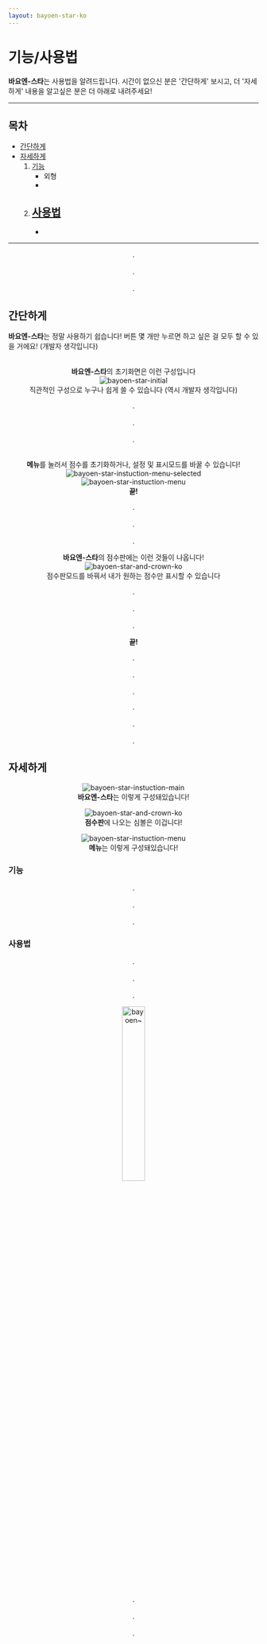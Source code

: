 ```yaml
---
layout: bayoen-star-ko
---
```


# 기능/사용법

**바요엔-스타**는 사용법을 알려드립니다. 시간이 없으신 분은 '간단하게' 보시고, 더 '자세하게' 내용을 알고싶은 분은 더 아래로 내려주세요!

---

## 목차
- [간단하게](#Abstract)
- [자세하게](#Details)  
    1. [기능](#Functions)
        - 외형
        - 
   2. [사용법](#Directions)
        - 
        - 

---

<a name="Abstract"> </a>
<p align="center">
.<br/><br/>
.<br/><br/>
.
</p>

## 간단하게

**바요엔-스타**는 정말 사용하기 쉽습니다! 버튼 몇 개만 누르면 하고 싶은 걸 모두 할 수 있을 거에요! (개발자 생각입니다)

<p align="center">
    <br/><span><strong>바요엔-스타</strong>의 초기화면은 이런 구성입니다</span>
    <br/><img src="{{ site.lang_url }}/res/bayoen-star-instuction-main-ko.png" class="box" alt="bayoen-star-initial"/>
    <br/><span>직관적인 구성으로 누구나 쉽게 쓸 수 있습니다 (역시 개발자 생각입니다)</span>
</p>

<p align="center">
.<br/><br/>
.<br/><br/>
.
</p>

<p align="center">
    <br/><span><strong>메뉴</strong>를 눌러서 점수를 초기화하거나, 설정 및 표시모드를 바꿀 수 있습니다!</span>
    <br/><img src="{{ site.lang_url }}/res/bayoen-star-instuction-menu-selected.png" class="box" alt="bayoen-star-instuction-menu-selected"/>    
    <br/><img src="{{ site.lang_url }}/res/bayoen-star-instuction-menu-ko.png" class="box" alt="bayoen-star-instuction-menu"/>    
    <br/><span><strong>끝!</strong></span>
</p>

<p align="center">
.<br/><br/>
.<br/><br/>
.
</p>

<p align="center">
    <span><strong>바요엔-스타</strong>의 점수판에는 이런 것들이 나옵니다!</span>
    <br/><img src="{{ site.lang_url }}/res/bayoen-star-and-crown-ko.png" class="box" alt="bayoen-star-and-crown-ko"/>
    <br/><span>점수판모드를 바꿔서 내가 원하는 점수만 표시할 수 있습니다</span>
</p>


<p align="center">
.<br/><br/>
.<br/><br/>
.
</p>

<p align="center">
    <span><strong>끝!</strong></span>    
</p>

<p align="center">
.<br/><br/>
.<br/><br/>
.
</p>

<a name="Details"> </a>
<a name="Functions"> </a>
<p align="center">
.<br/><br/>
.<br/><br/>
.
</p>

## 자세하게

<p align="center">
    <img src="{{ site.lang_url }}/res/bayoen-star-instuction-main-ko.png" class="box" alt="bayoen-star-instuction-main"/>
    <br/><span><strong>바요엔-스타</strong>는 이렇게 구성돼있습니다!</span>
</p>

<p align="center">
    <img src="{{ site.lang_url }}/res/bayoen-star-and-crown-ko.png" class="box" alt="bayoen-star-and-crown-ko"/>
    <br/><span><strong>점수판</strong>에 나오는 심볼은 이겁니다!</span>
</p>

<p align="center">
    <img src="{{ site.lang_url }}/res/bayoen-star-instuction-menu-ko.png" class="box" alt="bayoen-star-instuction-menu"/>
    <br/><span><strong>메뉴</strong>는 이렇게 구성돼있습니다!</span>
</p>


### 기능

<a name="Directions"> </a>
<p align="center">
.<br/><br/>
.<br/><br/>
.
</p>

### 사용법

<p align="center">
.<br/><br/>
.<br/><br/>
.
</p>

<p align="center">
   <img src="{{ site.lang_url }}/res/dailycarbuncle_kirbuncle.png" class="box" width="30%" alt="bayoen~"/>
</p>

<p align="center">
.<br/><br/>
.<br/><br/>
.
</p>